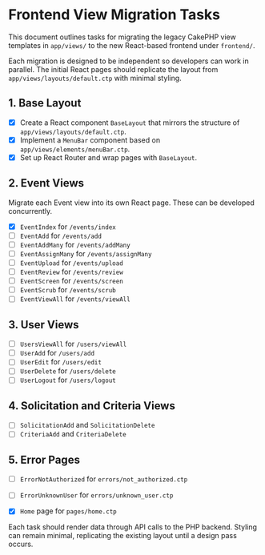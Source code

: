 # Frontend View Migration Tasks

This document outlines tasks for migrating the legacy CakePHP view templates in `app/views/` to the new React-based frontend under `frontend/`.

Each migration is designed to be independent so developers can work in parallel. The initial React pages should replicate the layout from `app/views/layouts/default.ctp` with minimal styling.

## 1. Base Layout
- [x] Create a React component `BaseLayout` that mirrors the structure of `app/views/layouts/default.ctp`.
- [x] Implement a `MenuBar` component based on `app/views/elements/menuBar.ctp`.
- [x] Set up React Router and wrap pages with `BaseLayout`.

## 2. Event Views
Migrate each Event view into its own React page. These can be developed concurrently.
- [x] `EventIndex` for `/events/index`
- [ ] `EventAdd` for `/events/add`
- [ ] `EventAddMany` for `/events/addMany`
- [ ] `EventAssignMany` for `/events/assignMany`
- [ ] `EventUpload` for `/events/upload`
- [ ] `EventReview` for `/events/review`
- [ ] `EventScreen` for `/events/screen`
- [ ] `EventScrub` for `/events/scrub`
- [ ] `EventViewAll` for `/events/viewAll`

## 3. User Views
- [ ] `UsersViewAll` for `/users/viewAll`
- [ ] `UserAdd` for `/users/add`
- [ ] `UserEdit` for `/users/edit`
- [ ] `UserDelete` for `/users/delete`
- [ ] `UserLogout` for `/users/logout`

## 4. Solicitation and Criteria Views
- [ ] `SolicitationAdd` and `SolicitationDelete`
- [ ] `CriteriaAdd` and `CriteriaDelete`

## 5. Error Pages
- [ ] `ErrorNotAuthorized` for `errors/not_authorized.ctp`
- [ ] `ErrorUnknownUser` for `errors/unknown_user.ctp`

- [x] `Home` page for `pages/home.ctp`

Each task should render data through API calls to the PHP backend. Styling can remain minimal, replicating the existing layout until a design pass occurs.
